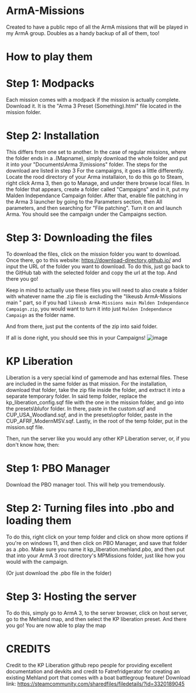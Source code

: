 # ArmA-Missions

Created to have a public repo of all the ArmA missions that will be played in my ArmA group. Doubles as a handy backup of all of them, too!

# How to play them

# Step 1: Modpacks
Each mission comes with a modpack if the mission is actually complete. Download it. It is the "Arma 3 Preset (Something).html" file located in the mission folder.

# Step 2: Installation
This differs from one set to another. In the case of regular missions, where the folder ends in a .(Mapname), simply download the whole folder and put it into your "Documents\Arma 3\missions" folder. The steps for the download are listed in step 3
For the campaigns, it goes a little differently. Locate the rood directory of your Arma installaion, to do this go to Steam, right click Arma 3, then go to Manage, and under there browse local files. In the folder that appears, create a folder called "Campaigns" and in it, put my Malden Independance Campaign folder. 
After that, enable file patching in the Arma 3 launcher by going to the Parameters section, then All parameters, and then searching for "File patching". Turn it on and launch Arma. You should see the campaign under the Campaigns section.

# Step 3: Downloading the files
To download the files, click on the mission folder you want to download. Once there, go to this website: https://download-directory.github.io/ and input the URL of the folder you want to download. To do this, just go back to the GitHub tab with the selected folder and copy the url at the top.
And there you go! 

Keep in mind to actually use these files you will need to also create a folder with whatever name the .zip file is excluding the "likeusb ArmA-Missions main " part, so if you had
`likeusb ArmA-Missions main Malden Independance Campaign.zip`, you would want to turn it into just `Malden Independance Campaign` as the folder name.

And from there, just put the contents of the zip into said folder.

If all is done right, you should see this in your Campaigns!
![image](https://github.com/user-attachments/assets/6bee6207-51c6-4564-a263-b9e6919782b1)


# KP Liberation
Liberation is a very special kind of gamemode and has external files. These are included in the same folder as that mission. For the installation, download that folder, take the zip file inside the folder, and extract it into a separate temporary folder. In said temp folder, replace the kp_liberation_config.sqf file with the one in the mission folder, and go into the presets\blufor folder. In there, paste in the custom.sqf and CUP_USA_Woodland.sqf, and in the presets\opfor folder, paste in the CUP_AFRF_ModernMSV.sqf. Lastly, in the root of the temp folder, put in the mission.sqf file.

Then, run the server like you would any other KP Liberation server, or, if you don't know how, then:
# Step 1: PBO Manager
Download the PBO manager tool. This will help you tremendously.

# Step 2: Turning files into .pbo and loading them
To do this, right click on your temp folder and click on show more options if you're on windows 11, and then click on PBO Manager, and save that folder as a .pbo. Make sure you name it kp_liberation.mehland.pbo, and then put that into your ArmA 3 root directory's MPMissions folder, just like how you would with the campaign.

(Or just download the .pbo file in the folder)

# Step 3: Hosting the server
To do this, simply go to ArmA 3, to the server browser, click on host server, go to the Mehland map, and then select the KP liberation preset. And there you go! You are now able to play the map

# CREDITS

Credit to the KP Liberation github repo people for providing excellent documentation and devkits and credit to Fatrefridgerator for creating an existing Mehland port that comes with a boat battlegroup feature! Download link: https://steamcommunity.com/sharedfiles/filedetails/?id=3320189045


